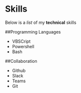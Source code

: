 # Skills
Below is a _list_ of my **technical** skills

##Programming Languages
- VBSCript
- Powershell
- Bash

##Collaboration
- Github
- Slack
- Teams
- Git
